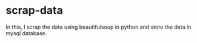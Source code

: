 # scrap-data
In this, I scrap the data using beautifulsoup in python and store the data in mysql database. 
